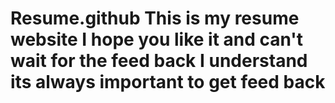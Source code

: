 # Resume.github This is my resume website I hope you like it and can't wait for the feed back I understand its always important to get feed back
